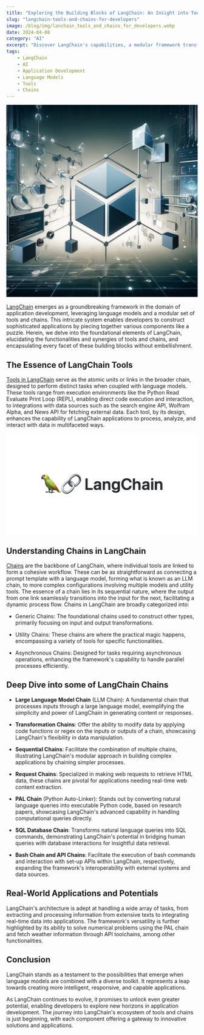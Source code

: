 ```yaml
---
title: "Exploring the Building Blocks of LangChain: An Insight into Tools and Chains for App Developers"
slug: "langchain-tools-and-chains-for-developers"
image: /blog/img/lanchain_tools_and_chains_for_developers.webp
date: 2024-04-08
category: "AI"
excerpt: "Discover LangChain's capabilities, a modular framework transforming app development through innovative tools and chains."
tags:
    - LangChain
    - AI
    - Application Development
    - Language Models
    - Tools
    - Chains
---
```

![lanchain_tools_and_chains_for_developers.webp](..%2Fimages%2Flanchain_tools_and_chains_for_developers.webp)

[LangChain](https://www.langchain.com/) emerges as a groundbreaking framework in the domain of application development, leveraging language models and a modular set of tools and chains. This intricate system enables developers to construct sophisticated applications by piecing together various components like a puzzle. Herein, we delve into the foundational elements of LangChain, elucidating the functionalities and synergies of tools and chains, and encapsulating every facet of these building blocks without embellishment.

## The Essence of LangChain Tools

[Tools in LangChain](https://python.langchain.com/docs/modules/tools) serve as the atomic units or links in the broader chain, designed to perform distinct tasks when coupled with language models. These tools range from execution environments like the Python Read Evaluate Print Loop (REPL), enabling direct code execution and interaction, to integrations with data sources such as the search engine API, Wolfram Alpha, and News API for fetching external data. Each tool, by its design, enhances the capability of LangChain applications to process, analyze, and interact with data in multifaceted ways.

![langchainwebp.webp](..%2Fimages%2Flangchainwebp.webp)

## Understanding Chains in LangChain

[Chains](https://python.langchain.com/docs/modules/chains) are the backbone of LangChain, where individual tools are linked to form a cohesive workflow. These can be as straightforward as connecting a prompt template with a language model, forming what is known as an LLM chain, to more complex configurations involving multiple models and utility tools. The essence of a chain lies in its sequential nature, where the output from one link seamlessly transitions into the input for the next, facilitating a dynamic process flow. Chains in LangChain are broadly categorized into:

- Generic Chains: The foundational chains used to construct other types, primarily focusing on input and output transformations.

- Utility Chains: These chains are where the practical magic happens, encompassing a variety of tools for specific functionalities.

- Asynchronous Chains: Designed for tasks requiring asynchronous operations, enhancing the framework's capability to handle parallel processes efficiently.

## Deep Dive into some of LangChain Chains

- **Large Language Model Chain** (LLM Chain): A fundamental chain that processes inputs through a large language model, exemplifying the simplicity and power of LangChain in generating content or responses.

- **Transformation Chains**: Offer the ability to modify data by applying code functions or regex on the inputs or outputs of a chain, showcasing LangChain's flexibility in data manipulation.

- **Sequential Chains**: Facilitate the combination of multiple chains, illustrating LangChain's modular approach in building complex applications by chaining simpler processes.

- **Request Chains**: Specialized in making web requests to retrieve HTML data, these chains are pivotal for applications needing real-time web content extraction.

- **PAL Chain** (Python Auto-Linker): Stands out by converting natural language queries into executable Python code, based on research papers, showcasing LangChain's advanced capability in handling computational queries directly.

- **SQL Database Chain**: Transforms natural language queries into SQL commands, demonstrating LangChain's potential in bridging human queries with database interactions for insightful data retrieval.

- **Bash Chain and API Chains**: Facilitate the execution of bash commands and interaction with set-up APIs within LangChain, respectively, expanding the framework's interoperability with external systems and data sources.


## Real-World Applications and Potentials

LangChain's architecture is adept at handling a wide array of tasks, from extracting and processing information from extensive texts to integrating real-time data into applications. The framework's versatility is further highlighted by its ability to solve numerical problems using the PAL chain and fetch weather information through API toolchains, among other functionalities.

## Conclusion

LangChain stands as a testament to the possibilities that emerge when language models are combined with a diverse toolkit. It represents a leap towards creating more intelligent, responsive, and capable applications. 

As LangChain continues to evolve, it promises to unlock even greater potential, enabling developers to explore new horizons in application development. The journey into LangChain's ecosystem of tools and chains is just beginning, with each component offering a gateway to innovative solutions and applications.
